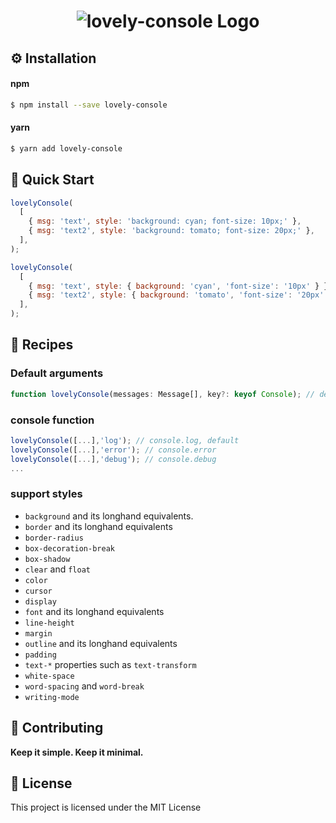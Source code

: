 <h1 align=center style="max-width: 100%;">
  <img alt="lovely-console Logo" src="https://user-images.githubusercontent.com/26024412/111292316-6b144a00-868b-11eb-9bee-225d89612a1f.png"><br />
</h1>

## ⚙ Installation

#### npm

```bash
$ npm install --save lovely-console
```

#### yarn

```bash
$ yarn add lovely-console
```

## 🏃 Quick Start

```js
lovelyConsole(
  [
    { msg: 'text', style: 'background: cyan; font-size: 10px;' },
    { msg: 'text2', style: 'background: tomato; font-size: 20px;' },
  ],
);
```

```js
lovelyConsole(
  [
    { msg: 'text', style: { background: 'cyan', 'font-size': '10px' } },
    { msg: 'text2', style: { background: 'tomato', 'font-size': '20px' } },
  ],
);
```

## 🍳 Recipes

### Default arguments

```ts
function lovelyConsole(messages: Message[], key?: keyof Console); // default key is 'log'
```

### console function

```js
lovelyConsole([...],'log'); // console.log, default
lovelyConsole([...],'error'); // console.error
lovelyConsole([...],'debug'); // console.debug
...
```

### support styles

- `background` and its longhand equivalents.
- `border` and its longhand equivalents
- `border-radius`
- `box-decoration-break`
- `box-shadow`
- `clear` and `float`
- `color`
- `cursor`
- `display`
- `font` and its longhand equivalents
- `line-height`
- `margin`
- `outline` and its longhand equivalents
- `padding`
- `text-*` properties such as `text-transform`
- `white-space`
- `word-spacing` and `word-break`
- `writing-mode`

## 🍰 Contributing

**Keep it simple. Keep it minimal.**

## 📜 License

This project is licensed under the MIT License
